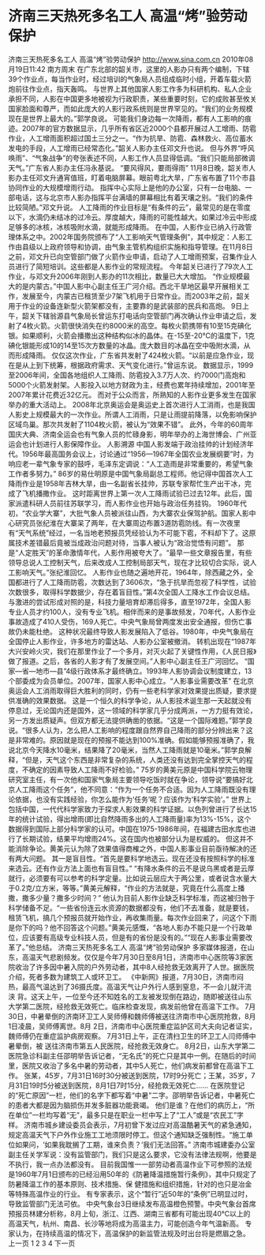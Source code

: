 # 济南三天热死多名工人 高温“烤”验劳动保护

济南三天热死多名工人 高温“烤”验劳动保护
http://www.sina.com.cn  2010年08月19日11:42  南方周末
在广东北部的韶关市，这里的人影办只有两个编制，下辖39个作业点，每当作业时，经过培训的气象局人员组成临时小组，开着车载火箭炮前往作业点，指天轰鸣。
与世界上其他国家人影工作多为科研机构、私人企业承担不同，人影在中国更多地被视为行政职责，某些重要时刻，它的成败甚至攸关国家脸面和尊严，而如此庞大的人影行政系统则是世界罕见的。“我们的业务规模现在是世界上最大的。”郭学良说。
可能我们身边每一次降雨，都有人工影响的痕迹。2007年的官方数据显示，几乎所有省区近2000个县都开展过人工增雨、防雹作业，人工增雨面积超过国土三分之一。“作为抗旱、防雹、森林救火、高位蓄水发电的手段，人工增雨已经常态化。”韶关人影办主任邓文升也说。
但与外界“呼风唤雨”、“气象战争”的夸张表述不同，人影工作人员显得低调。“我们只能局部微调天气。”广东省人影办主任冯永基说。
“要风得风，要雨得雨”
11月8日晚，韶关市人影办主任邓文升通宵值班，盯着电脑屏幕。眼前粤北大旱，广东省布置了11个市县协同作业的大规模增雨行动。
指挥中心实际上是他的办公室，只有一台电脑、一部电话，这与北京市人影办指挥平台满墙的屏幕相比有着天壤之别。“我们的条件比较简陋。”邓文升说。
人工降雨的作业目标是“有条件的云”，最常见的是在零度以下，水滴仍未结冰的过冷云。厚度越大，降雨的可能性越大。如果过冷云中形成足够多的冰核，冰核吸附水滴，就能形成降雨。
在中国，人影作业已纳入行政管理体系之中。2002年国务院颁布了“人工影响天气管理条例”，其中规定：人影工作由县级以上政府领导和协调，由气象主管机构组织实施和指导管理。在11月8日之前，邓文升已向空管部门做了火箭作业申请，启动了人工增雨预案，召集作业人员进行了简短培训。这些都是人影作业的常规流程。
今年韶关已进行了79次人工作业，与邓文升2006年刚到人影办的11次相比，数量已大大增加。
“作业规模最大的是内蒙古。”中国人影中心副主任王广河介绍。西北干旱地区最早开展相关工作，发展至今，内蒙古已租赁至少7架飞机用于日常作业。而2003年之前，韶关用于作业的设备连新型火箭架都没有，主要靠的是武装部的民兵和高炮。
9日上午，韶关下辖翁源县气象局长曾运东打电话向空管部门再次确认作业申请之后，发射了4枚火箭。火箭很快消失在约8000米的高空。每枚火箭携带有10至15克碘化银。如果顺利，火箭会播撒出这种结构似冰的晶体。在-15至-20℃的温度下，1克碘化银能形成10的14至15次方数量的冰晶。庞大数目的冰晶在空中吸附水滴，从而形成降雨。
仅仅这次作业，广东省共发射了424枚火箭。“以前是应急作业，现在是从上到下统筹，根据政府需求、天气变化进行。”曾运东说。
数据显示，1999至2006年间，全国各地组织人工降雨、防雹投入3.7万人次、约7000门高炮和5000个火箭发射架。人影投入以地方财政为主，经费也累年持续增加，2001年至2007年累计花费近32亿元。
而对于公众而言，所熟知的人影作业更多发生在国家举办的重大活动上。
2008年北京奥运会是奥运史上首次进行人工消雨，也是我国人影史上规模最大的一次作业。所谓人工消雨，只是让雨提前降落，以免影响保护区域鸟巢。那次共发射了1104枚火箭，被认为“效果不错”。
此外，今年的60周年国庆大典、济南全运会也有气象人员的忙碌身影，明年举办的上海世博会、广州亚运会也计划进行人影保障作业。
人影溯源
中国人影发端于政治挂帅的计划经济年代。1956年最高国务会议上，讨论通过“1956—1967年全国农业发展纲要”时，为响应老一辈气象专家的鼓呼，毛泽东定调说：“人工造雨是非常重要的，希望气象工作者多努力。”
86岁的易仕明原是中国气象局副总工程师。他记得中国首次人工降雨作业是1958年吉林大旱，由一名副省长挂帅，苏联专家帮忙生产出干冰，完成了飞机播撒作业。
这时距离世界上第一次人工降雨试验已过去12年。此后，国家派遣科研人员前往苏联学习，而人影作业也开始与政治任务挂钩。
1960年代初，“农业学大寨”，大批气象人员被派往山西，为大寨农业保驾护航。国家人影中心研究员张纪淮在大寨呆了两年，在大寨周边布置3道防雹防线。有一次夜里有“天气系统”经过，一名当地老预报员凭经验认为不可能下雹，不料却下了。这原属技术差错最后竟被当成政治问题对待，当事人被认为“政治觉悟有问题”。
那是“人定胜天”的革命激情年代，人影作用被夸大了。“最早一些文章报告里，有些领导总说人工控制天气，后来改成人工控制局部天气，现在才比较切合实际，说人工影响天气。”张纪淮回忆。
人影作业也随之遍地开花，1964年，除西藏之外，全国都进行了人工降雨防雹，次数达到了3606次，“急于抗旱而忽视了科学性，试验次数很多，取得科学数据少，存在着盲目性。”第4次全国人工降水工作会议总结。
与激进的尝试形成对照的是，科技力量培育却滞后得多，直至1972年，全国人影专业人员才约100人，没有专业飞机。相伴而来的是事故频发，70年代，人影作业事故造成了410人受伤，169人死亡。中央气象局曾两度发出安全通报，但伤亡事故仍未能杜绝。
这种状况最终导致人影发展陷入了低谷。1980年，中央气象局在全国停止人影作业，许多地方的雷达站、人影办公室被撤消。
转机出现在“1987年大兴安岭火灾，我们在那里作业了一个多月，对灭火起了关键性作用，《人民日报》做了报道。之后，各省的人影才有了发展空间。”人影中心副主任王广河回忆。
“国家—省—地市—县”4级行政体系才最终确立。1993年人影协调会议制度建立，13个部委成为会员单位。2007年，国家人影中心成立。“人影事业需要改革”
在北京奥运会人工消雨取得巨大胜利的同时，仍有一些老科学家对效果提出质疑，要求提供准确的效果数据。
这是一个恒久的科学争论，从人影技术诞生那一天起就没有停息过，无论国内还是国外，这一领域的科学家几乎分成两派，一方力挺有效论，另一方发出质疑声。但双方都无法提供确凿的依据。“这是一个国际难题。”郭学良说。“很多人认为，怎么把人工影响的程度跟自然界自己降雨的部分分辨出来？这是非常难的。原因就是现在的预报不能达到100%准确。假如能够预报准确了，我说北京今天降水10毫米，结果降了20毫米，当然人工降雨就是10毫米。”郭学良解释，“但是，天气这个东西是非常复杂的系统，人类还没有达到完全掌控天气的程度，不确定的因素导致人工降雨不好检验。”
75岁的黄美元原是中国科学院云物理研究室主任，有一次他和国家气象局主要领导吃饭时就在争论，领导说“要搞好北京人工降雨这个任务”，他不同意：“作为一个任务不合适。因为人工降雨既没有理论依据，也没有实践经验，你怎么能作为‘任务’呢？应该作为‘科学实验’。”
世界上包括中国，一代代科学家致力于探求人影效果的科学证据。以色列曾进行了长达15年的统计试验，得出增雨(即比自然降雨多出的人工降雨量)率为13%-15%，这个数据得到国际上部分科学家的认可。中国在1975-1986年间，在福建古田水库也进行了长期试验，结果平均增雨24%。这在国内也被部分认为是权威的。
但这并不能消除争论。黄美元认为除了效果值得商榷之外，中国人影事业目前亟待解决的还有两大问题。
其一是盲目性。“首先是要科学地选云。现在还没有按照科学的标准来选云。还有作业方法上面也有盲目性。”
“有降水条件的云不是说乌黑或者是云厚就行，必须要有可以参考的科学定量。比如说云层应大于两公里，或者说含水量大于0.2克/立方米，等等。”黄美元解释，“作业的方法就是，究竟在什么高度上播撒，撒多少量？撒多少时间？”
他认为目前人影作业缺乏科学标准，而这被归咎于科学储备不足。“一些省份连云水资源的数据都没有，他们不去准备，就是要钱，租赁飞机，搞几个预报员就开始作业，再收集雨量。每次作业回来了，问这个下雨是你下的吗？他不回答这个问题。”黄美元感慨，“各地人影办不能只是一个行政单位，应该要有高级专业科技人员，但是有的省份是没有的。”“现在人影事业需要改革了。”他总结。
济南三天热死多名工人 高温“烤”验劳动保护
多家媒体报道，在山东，高温天气悲剧频发。仅仅是今年7月30日至8月1日，济南市中心医院等3家医院收治了许多因中暑入院的户外劳动者，其中8人经抢救无效离开了人世。据医院介绍，死者多数为建筑工人或环卫工。
《中新网》报道，7月30日，济南市闷热，最高气温达到了36摄氏度。高温天气让户外行人感到窒息，不一会儿就汗流浃 背。这天上午，一位至今还不知姓名的工友被发现倒在路边，随即被送往山东大学第二医院，经抢救无效死亡。临床检查发现，病发前他曾在高温下工作。
7月30日，中暑晕倒的济南环卫工人吴师傅和魏师傅被送往济南市中心医院抢救，8月1日凌晨，吴师傅离世。8月 2日，济南市中心医院重症监护区司大夫向记者证实，魏师傅仍在重症监护病房观察。
7月31日上午，正在清扫卫生的环卫工人闫师傅中暑晕倒，被 送往济南市第五人民医院，经抢救无效身亡。
8月2日，山东大学第二医院急诊科副主任邵明举告诉记者，“无名氏”的死亡只是其中一例。在随后的时间里，医院又收治了多名中暑的劳动者，其中5人死亡，他们病发前都曾在高温下工作。
张某，45岁，7月31日16时30分被送到医院，17时9分死亡；王某，35岁，7月31日19时5分被送到医院，8月1日7时15分，经抢救无效死亡……
在医院登记的“死亡原因”一栏，他们的名字下都写着“中暑”二字。邵明举告诉记者，中暑死亡的患者大都是因为脑损伤并发多脏器功能衰竭。
他们是谁？在他们的病历上，“所在单位”一栏均写着“无”，最多只是在职业一栏中写上了“工人”或是“农民工”字样。
济南市城乡建设委员会表示，7月初曾下发过应对高温酷暑天气的紧急通知，规定高温天气下户外作业施工工地须限时停工。但这个通知缺乏强制性。“施工单位如果问，‘如果我耽搁了工期，谁来负责？’我们无法回答。”
济南市城建委办公室副主任关学军说：没有监管部门，我们只是这么要求，它没有法律法规啊，他要是不执行，我一点办法都没有。
目前我国惟一一部劳动者高温作业下可参照的法规是1960年7月1日颁布的已经沿用50年的《防暑降温措施暂行条例》，其中只规定了防暑降温工作的基本原则、技术措施、保 健措施和组织措施，针对的也只是冶金等特殊高温作业的行业。
有专家表示，这个“暂行”近50年的“条例”已明显过时，导致监管部门无法可依。
中央气象台3日继续发布高温橙色预警。中央气象台首席预报员林建分析称，8月上旬，浙江、江西、湖南三省都有可能出现40℃以上的高温天气，杭州、南昌、长沙等地将成为高温主力，可能创造今年气温新高。
专家认为，在持续高温的情况下，高温保护的新监管法规及时出台将是燃眉之急。
上一页
1
2
3
4
下一页

